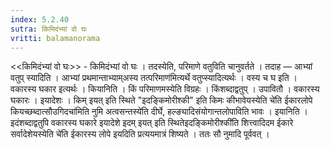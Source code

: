 ```yaml
---
index: 5.2.40
sutra: किमिदंभ्यां वो घः
vritti: balamanorama
---
```


<<किमिदंभ्यां वो घः>> - किमिदंभ्यां वो घः । तदस्येति, परिमाणे वतुविति चानुवर्तते । तदाह — आभ्यां वतुप् स्यादिति । आभ्यां प्रथमान्ताभ्याम्अस्य तत्परिमाण॑मित्यर्थे वतुप्स्यादित्यर्थः । वस्य च घ इति । वकारस्य घकार इत्यर्थः । कियानिति । किं परिमाणमस्येति विग्रहः । किंशब्दाद्वतुप् । उपावितौ । वकारस्य घकारः । इयादेशः । किम् इयत् इति स्थिते "इदङ्किमोरीश्की" इति किमः कीभावेयस्येति चे॑ति ईकारलोपे कियच्छब्दात्सौउगिदचा॑मिति नुमि अत्वसन्तस्ये॑ति दीर्घे, हल्ङ्यादिसंयोगान्तलोपाविति भावः । इयानिति । इदंशब्दाद्वतुपि वकारस्य घकारे इयादेशे इदम् इयत् इति स्थितेइदङ्किमोरीश्की॑ति शित्त्वादिदम ईकारे सर्वादेशेयस्येति चे॑ति ईकारस्य लोपे इयदिति प्रत्ययमात्रं शिष्यते । ततः सौ नुमादि पूर्ववत् । 